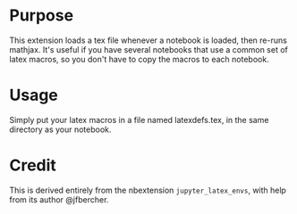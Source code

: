 
Purpose
=======
This extension loads a tex file whenever a notebook is loaded, then re-runs
mathjax. It's useful if you have several notebooks that use a common set of latex
macros, so you don't have to copy the macros to each notebook.

Usage
=====

Simply put your latex macros in a file named latexdefs.tex, in the same directory as your notebook.


Credit
======

This is derived entirely from the nbextension `jupyter_latex_envs`, with help from its author @jfbercher.
